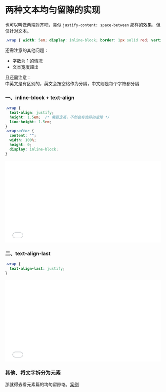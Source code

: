 # 两种文本均匀留隙的实现

也可以叫做两端对齐吧，类似 `justify-content: space-between` 那样的效果，但仅针对文本。
```css
.wrap { width: 5em; display: inline-block; border: 1px solid red; vertical-align: middle; }
```

还需注意的其他问题：
* 字数为 1 的情况
* 文本宽度超出

且还需注意：  
中英文是有区别的，英文会按空格作为分隔，中文则是每个字符都分隔

### 一、inline-block + text-align
```css
.wrap {
  text-align: justify;
  height: 1.5em;  /* 需要定高，不然会有诡异的空隙 */
  line-height: 1.5em;
}
.wrap:after {
  content: "";
  width: 100%;
  height: 0;
  display: inline-block;
}
```
<iframe height="265" style="width: 100%;" scrolling="no" title="文本留隙对齐 inline-block + text-align" src="//codepen.io/foreverZ133/embed/pYbKyp/?height=265&theme-id=dark&default-tab=result" frameborder="no" allowtransparency="true" allowfullscreen="true">
  See the Pen <a href='https://codepen.io/foreverZ133/pen/pYbKyp/'>文本留隙对齐 inline-block + text-align</a> by 张永恒
  (<a href='https://codepen.io/foreverZ133'>@foreverZ133</a>) on <a href='https://codepen.io'>CodePen</a>.
</iframe>

### 二、text-align-last
```css
.wrap {
  text-align-last: justify;
}
```
<iframe height="265" style="width: 100%;" scrolling="no" title="文本留隙对齐 text-align-last" src="//codepen.io/foreverZ133/embed/jJrKrG/?height=265&theme-id=dark&default-tab=result" frameborder="no" allowtransparency="true" allowfullscreen="true">
  See the Pen <a href='https://codepen.io/foreverZ133/pen/jJrKrG/'>文本留隙对齐 text-align-last</a> by 张永恒
  (<a href='https://codepen.io/foreverZ133'>@foreverZ133</a>) on <a href='https://codepen.io'>CodePen</a>.
</iframe>

### 其他、将文字拆分为元素

那就得去看元素篇的均匀留隙咯，[案例](./pages/layout/child-align-justify)